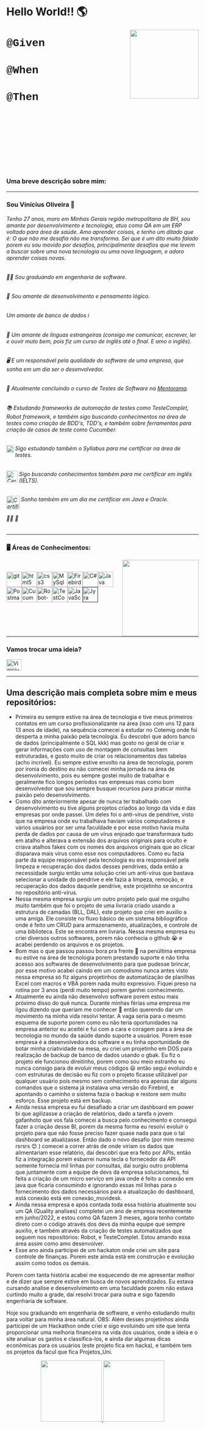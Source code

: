 <h1>  Hello World!! 🌎 </h1>



<img width="180px" align="right" src="https://i.ibb.co/NY2zThn/7a9f33a7-132d-4ac1-86bb-dab62df9f902.jpg">







<h1><a href ="#" style="text-decoration:none;font-family:courier,arial,helvetica;">@Given</a></h1>

<h1><a href ="#" style="text-decoration:none;font-family:courier,arial,helvetica;">@When</a></h1> 

<h1><a href ="#" style="text-decoration:none;font-family:courier,arial,helvetica;">@Then</a></h1> 

<br><br><br><br><br><br><br><br><br>





### Uma breve descrição sobre mim:

<hr size="5" width="100%" align="center" noshade></hr>

### Sou Vinícius Oliveira 👋

###### Tenho 27 anos, moro em Minhas Gerais região metropolitana de BH, sou amante por desenvolvimento e tecnologia, atuo como QA em um ERP voltado para área de saúde. Amo aprender coisas, e tenho um ditado que é: O que não me desafia não me transforma. Sei que é um dito muito falado porem eu sou movido por desafios, principalmente desafios que me levem a buscar sobre uma nova tecnologia ou uma nova linguagem, e adoro aprender coisas novas.

######  :man_student: Sou graduando em engenharia de software.

###### :thinking: Sou amante de desenvolvimento e pensamento lógico.  

###### Um amante de banco de dados :information_source: 

###### :maple_leaf: Um amante de línguas estrangeiras (consigo me comunicar, escrever, ler e ouvir muto bem, pois fiz um curso de inglês até o final. E amo o inglês). 

###### :desktop_computer: E um responsável pela qualidade do software de uma empresa, que sonha em um dia ser o desenvolvedor. 

###### 📘 Atualmente concluindo o curso de Testes de Software na [Mentorama](https://mentorama.com.br).

###### 📚 Estudando frameworks de automação de testes como TesteComplet, Robot framework, e também sigo buscando conhecimentos na área de testes como criação de BDD's, TDD's, e também sobre ferramentas para criação de casos de teste como Cucumber.

###### <img src="https://i.ibb.co/f2MV3dJ/Certified.png" align="left"  alt="Certified" width="20" height="20"/> Sigo estudando também o Syllabus para me certificar na área de testes.



###### <img src="https://i.ibb.co/xFh3T6n/English.png" align="left"  alt="Certified" width="30" height="30"/> Sigo buscando conhecimentos também para me certificar em inglês (IELTS).





###### <img src="https://i.ibb.co/wznwkR6/dream2.png" align="left"  alt="Certified" width="35" height="35"/> Sonho também em um dia me certificar em Java e Oracle.





###### :rocket::rocket: :rocket: 

<hr size="5" width="100%" align="center" noshade></hr>

### 🖥️ Áreas de Conhecimentos:

​	<img width="200px" align="right" src="https://i.ibb.co/wzXnb5N/Conhecimento.png">













<p align="left"><a href="https://git-scm.com/" target="_blank" rel="noreferrer"><img src="https://www.vectorlogo.zone/logos/git-scm/git-scm-icon.svg" alt="git" width="40" height="40"/></a><a href="HTML5" target="_blank" rel="noreferrer"><img src="https://i.ibb.co/w4QLvTP/html5.png" alt="html5" width="40" height="40"/></a><a href="CSS" target="_blank" rel="noreferrer"><img src="https://i.ibb.co/JrNQ2V6/css.png" alt="css3" width="40" height="40"/></a><a href="MySql" target="_blank" rel="noreferrer"><img src="https://i.ibb.co/5Ys4ry8/images.png" alt="MySql" width="40" height="40"/></a><a href="Firebird" target="_blank" rel="noreferrer"><img src="https://i.ibb.co/wBQzT4x/Firebird.png" alt="Firebird" width="40" height="40"/></a><a href="C#" target="_blank" rel="noreferrer"><img src="https://i.ibb.co/qYcJvBm/C.png" alt="C#" width="40" height="40"/></a><a href="https://www.java.com" target="_blank" rel="noreferrer"><img src="https://i.ibb.co/bQ0k9KJ/java.png" alt="Java" width="40" height="40"/></a><a href="https://postman.com" target="_blank" rel="noreferrer"><img src="https://www.vectorlogo.zone/logos/getpostman/getpostman-icon.svg" alt="Postman" width="40" height="40"/></a><a href="https://cucumber.io" target="_blank" rel="noreferrer"><img src="https://i.ibb.co/9YyVbvd/Cucumber.png" alt="Cucumber" width="40" height="40"/></a><a href="https://robotframework.org" target="_blank" rel="noreferrer"><img src="https://i.ibb.co/4JqGSx3/robot.png" alt="Robot-Framework" width="40" height="40"/></a><a href="https://smartbear.com/product/testcomplete/overview/" target="_blank" rel="noreferrer"><img src="https://i.ibb.co/nw5C56D/Sem-t-tulo.png" alt="TestComplet" width="40" height="40"/></a><a href="https://www.atlassian.com/software/jira?&aceid=&adposition=&adgroup=89541912182&campaign=9124878210&creative=542638230371&device=c&keyword=%2Batlassian%20%2Bjira&matchtype=b&network=g&placement=&ds_kids=p51394404101&ds_e=GOOGLE&ds_eid=700000001558501&ds_e1=GOOGLE&gclid=CjwKCAjwoMSWBhAdEiwAVJ2ndhcYZXbV0DMOr9M_ilJIsCaUB9lGtKvRiGd_gMTj43Rkq5Ay7pMgrBoCOSwQAvD_BwE&gclsrc=aw.ds" target="_blank" rel="noreferrer"><img src="https://i.ibb.co/Q9V97TY/JS.png" alt="JavaScript" width="40" height="40"/></a><a href="" target="_blank" rel="noreferrer"><img src="https://i.ibb.co/qCKdN6c/Jyra.png" alt="Jyra" width="40" height="40"/></a></p>



<hr size="5" width="100%" align="center" noshade></hr>

<h3 align="left">Vamos trocar uma ideia?</h3>
<p align="left">
<a href="https://www.linkedin.com/in/vinicius-oliveira-tecnico-suporte/" target="blank"><img align="center" src="https://raw.githubusercontent.com/rahuldkjain/github-profile-readme-generator/master/src/images/icons/Social/linked-in-alt.svg" alt="Vinicius Oliveira" height="30" width="40" /></a>
<hr size="5" width="100%" align="center" noshade>



## Uma descrição mais completa sobre mim e meus repositórios:



- Primeira eu sempre estive na área de tecnologia e tive meus primeiros contatos em um curso profissionalizante na área (isso com uns 12 para 13 anos de idade), na sequência comecei a estudar no Cotemig onde foi desperta a minha paixão pela tecnologia. Eu descobri que adoro banco de dados (principalmente o SQL kkk) mas gosto no geral de criar e gerar informações com uso de montagem de consultas bem estruturadas, e gosto muito de criar os relacionamentos das tabelas (acho incrível). Eu sempre estive envolto na área de tecnologia, porem por ironia do destino eu não comecei minha jornada na área de desenvolvimento, pois eu sempre gostei muito de trabalhar e geralmente fico longos períodos nas empresas mas como bom desenvolvedor que sou sempre busquei recursos para praticar minha paixão pelo desenvolvimento.
- Como dito anteriormente apesar de nunca ter trabalhado com desenvolvimento eu tive alguns projetos criados ao longo da vida e das empresas por onde passei. Um deles foi o anti-vírus de pendrive, visto que na empresa onde eu trabalhava haviam vários computadores e vários usuários por ser uma faculdade e por esse motivo havia muita perda de dados por causa de um vírus enjoado que transformava tudo em atalho e alterava a extensão dos arquivos originais para oculto e criava atalhos fakes com os nomes dos arquivos originais que ao clicar disparava mais vírus como esse nos computadores. Como eu fazia parte da equipe responsável pela tecnologia eu era responsável pela limpeza e recuperação dos dados desses pendrives,  dada então a necessidade surgiu então uma solução criei um anti-vírus que bastava selecionar a unidade do pendrive e ele fazia a limpeza, remoção, e recuperação dos dados daquele pendrive, este projetinho se encontra no repositório anti-vírus.
- Nessa mesma empresa surgiu um outro projeto pelo qual me orgulho muito também que foi o projeto de uma livraria criado usando a estrutura de camadas (BLL, DAL), este projeto que criei em auxilio a uma amiga. Ele consiste no fluxo básico de um sistema bibliográfico onde é feito um CRUD para armazenamento, atualizações, e controle de uma biblioteca. Este se encontra em livraria. Nessa mesma empresa eu criei diversos outros softwares, porem não conhecia o github :sob: e acabei perdendo os arquivos e os projetos.
- Bom mas o que passou passou bora pra frente :rocket: na penúltima empresa eu estive na área de tecnologia porem prestando suporte e não tinha acesso aos softwares de desenvolvimento para que pudesse brincar, por esse motivo acabei caindo em um comodismo nunca antes visto nessa empresa só fiz alguns projetinhos de automatização de planilhas Excel com macros e VBA porem nada muito expressivo. Fiquei preso na rotina por 3 anos (perdi muito tempo) porem ganhei conhecimento.
- Atualmente eu ainda não desenvolvo software porem estou mais próximo disso do quê nunca. Durante minhas férias uma empresa me ligou dizendo que queriam me conhecer :thinking: então querendo dar um movimento na minha vida resolvi tentar. A vaga seria para o mesmo esquema de suporte porem como eu não teria oportunidades na empresa anterior eu aceitei e fui com a cara e coragem para a área de tecnologia no mundo da saúde dando suporte a usuários. Porem esse empresa é a desenvolvedora do software e eu tinha oportunidade de botar minha criatividade na mesa, eu criei um projetinho em DOS para realização de backup de banco de dados usando o gbak. Eu fiz o projeto ele funcionou direitinho, porem como sou meio estranho eu nunca consigo para de evoluir meus códigos :smiley: então segui evoluindo e com estruturas de decisão eu fiz com o projeto ficasse utilizável por qualquer usuário pois mesmo sem conhecimento era apenas dar alguns comandos que o sistema já instalava uma versão do Firebird, e apontando o caminho o sistema fazia o backup e restore sem muito esforço.  Esse projeto está em backup.
- Ainda nessa empresa eu fui desafiado a criar um dashboard em power bi que agilizasse a criação de relatórios, dado a tarefa o jovem gafanhoto que vos fala comecei a busca pelo conhecimento e consegui fazer a criação desse BI, porem da mesma forma eu resolvi evoluir o projeto para que não fosse preciso fazer quase nada para que o tal dashboard se atualizasse. Então dado o novo desafio (por mim mesmo rsrsrs :blush: ) comecei a correr atrás de onde viriam os dados que alimentariam esse relatório, daí descobri que era feito por APIs, então fiz a integração porem esbarrei numa tecla o fornecedor da API somente fornecia mil linhas por consultas, daí surgiu outro problema que juntamente com a equipe de devs da empresa solucionamos, foi feita a criação de um micro serviço em java onde é feito a conexão em java que ficaria consumindo e ignorando essas mil linhas para o fornecimento dos dados necessários para a atualização do dashboard, está conexão está em conexão_movidesk.
- Ainda nessa empresa e após contada toda essa história atualmente sou um QA (Quality analises) completei um ano de empresa recentemente em junho/2022, e estou como QA fazem 3 meses, agora tenho contato direto com o código através dos devs da minha equipe que sempre auxilio, e também através da criação de testes automatizados que seguem nos repositórios: Robot, e TesteComplet. Estou amando essa área assim como amo desenvolver.
- Esse ano ainda participei de um hackaton onde criei um site para controle de finanças. Porem este ainda está em construção e evolução assim como todos os demais.

Porem com tanta história acabei me esquecendo de me apresentar melhor e de dizer que sempre estive em busca de novos aprendizados. Eu estava cursando analise e desenvolvimento em uma faculdade porem não estava curtindo muito a grade, daí resolvi trocar para outra e sigo fazendo engenharia de software.

Hoje sou graduando em engenharia de software, e venho estudando muito para voltar para minha área natural. OBS: Além desses projetinhos ainda participei de um Hackathon onde criei e sigo evoluindo um site que tenta proporcionar uma melhoria financeira na vida dos usuários, onde a ideia e o site analisar os gastos e classifica-los, e ainda dar algumas dicas econômicas para os usuários (este projeto fica em hacka), e também tem os projetos da facul que fica Projetos_Uni.

<div align="center">
  <a href="https://github.com/OVinicius1995">
  <img height="160px" display="flex" src="https://github-readme-stats-eight-theta.vercel.app/api?username=OVinicius1995&show_icons=true&theme=algolia&include_all_commits=true&count_private=true"/>
  <img height="160px" display="flex" src="https://github-readme-stats-eight-theta.vercel.app/api/top-langs/?username=OVinicius1995&layout=compact&langs_count=8&theme=algolia"/>
</div>


